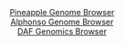 <div id="Pineapple_Genome_Browser" align="center">
  <a href="https://igv.org/app/?sessionURL=blob:zZJdb5swGEb_i6VWm0TAmAQCUjWladOladN8jLKlqpBDDLFqbGob0iTKf59XbdrNKjUXmyZxYb8y.HkOZw8aIhUVHEQA2W7Hdl1gAbUWmzkuK0bGuCQKRDlmilhAkpxIwjMCoj3IsdI4nt2YN9daVypyHKqrVol5IWzl2bjEO8HxRtmZKJ2.YAwvhcRaSOWcS9wIhxZNa0OWuKpsc7dnd5wV1tjBrFoLroRTEV6kG_O99NcoLQgXJUnLmmn6GiA1eUzGlZ3jT71k3ssyotSIbIers95o2Lv3LuPFld9fxHefk9hPTue04FjXkpydoMGgf62HfWZWFzd6R7eT..tJNb.7fZG9.MS7OL18qagk6swN3K7X9dpB18ChfEVe_qfe5qFHdp.ayjP5FKMLPa6ekNndz724PewPUTM4QeftP7YPwcECTGS1MQJkaxlELrQ86Fsd5Ld.LN2uBWFoGElBQfTwaAEtcfZkjj_sgd5WxhugyHP9qpAFhFwRCaJWCGHghiHqtIM2DEP3YO1BLdnfAzyIZ2EAUQ8hP80p00bqVap4pWzMud1kuV3sjiVKtkmy.HI7m0IVGJ6LGCfFwN_Rr_4oe4OmBczlr7_RVH1Ppn9i33uC2Hp5rHJLNLoZjm_b7GraHV_PZ2H2TfKwricxfBPPcWhyIUuszXkzMdufvjVYUsy1GTRU0SVlVG8TQ1FsQOQiz2gLMsGE8RDIYvkBWtByO_Djbz29w.PhOw--">Pineapple Genome Browser</a>
</div>
<div id="Alphonso_Genome_Browser" align="center">
  <a href="https://igv.org/app/?sessionURL=blob:zZJba9swGIb_i6BlA8e25DqODWE4WdslPee4pBQj27IjYkuupDh1Qv771LKxmxWai42BLqQPHd7v0bMHNRGScgYCgEzomhACA8gV345xWRXkFpdEgiDDhSQGECQjgrCEgGAPMiwVno6u9cmVUpUMLIuqqlVilnNTOiYu8Y4zvJVmwkurz4sCx1xgxYW0egLX3KJ53dqSGFeVqd92TNdKscIWLqoVZ5JbFWF5tNX3Rb9KUU4YL0lUbgpF3wJEOo_OmJoZ_hLOx2GSECmvSDNIu.HVIJw559PlZbu_nN59m0_b89MxzRlWG0G6J.hiOL1frCfXO0I91HCSuuN5MutfXjYPJ87X0_OXigoiu9CDHafjnHmvaChLycv_1LUe9MjOk_iu2l7D4fPwO8zcxeiht1yGJ6hXayRXs8U7vR8MUPBko20AyUp4AbQNx24bLmq3XqewY9i2rwkJTkHw.GQAJXCy1tsf90A1lXYGSPK8edPHAFykRICg5du2B30fuWfeme378GDswUYUfw_vxXTkezYKEWpHGS2UFjqNJKukiRkz6yQz892RPNflQJO7h5NefkEVCmVz06NlhuvJrAj_SBNpAvrxt0_UrX4k0z9x7yNBTBUfKxzvz5t6sCtZHkvZG3EoR.3J8uEWddbv4jkOTcZFiZXeryt6.dO3GguKmdKFmkoa04KqZq4p8i0IIHK0tiDhBdceApHHn2zDNqBrf_6tp3N4OvwA">Alphonso Genome Browser</a>
</div>


<div id="DAF_Genomics_Browser" align="center">
  <a href="https://igv.org/app/?sessionURL=blob:tZFra9swFIb_i6D95LscOzaE4a1J2rUsI8Hz1lLCiS3ForblSnLtLuS_T3U7BrswBh1IQuJc3lfnOaAHIiTjDYqRZ7kTy3WRgWTJ.w3UbUU.QE0kiilUkhhIEEoEaXKC4gOiIBWk6ytdWSrVyti2C6DmnjS8Zrm0JLagNSXvVEl0qulZUMNX3kAvrZzXOlmBDVVb8kZyG_KcSGk6dkua_bYHfXyPbceWZFt3lWKj6lab0MYKi4J2y5qCDH8x8h.U9WJvkmyTjPWX5PGimCWXF8knPE.vl8G763R1nqVBdrph.wZUJ8gMy3Pol_MlppRlxcf7Hey9bBXg5UN_gs9O50PLBJEzN3SneIp9Z4KOBqp43mkEKC.FG7u.EXpTw_N98.WKJ4GegeAMxTe3BlIC8judfnNA6rHVoJAk993IzEBcFESg2IwcJ3SjyJv4oe9EkXs0DqgT1SuTXKTrKHS8xPMCawe11qesGsenhX4NvhbGnzrr_a.Y3kN6tlsNX_Bi6FJYf_bv5In3drdglA7T34J6QvDHj1EualA69Px8wQKV1qtJo35wwcfb4zc-">DAF Genomics Browser</a>
</div>
